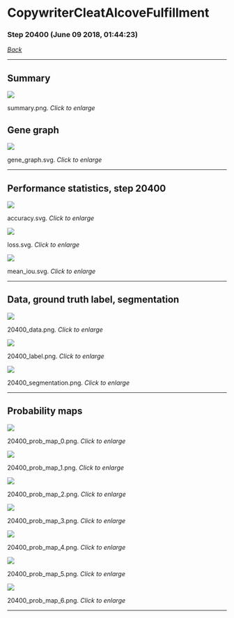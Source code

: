 # CopywriterCleatAlcoveFulfillment

### Step 20400 (June 09 2018, 01:44:23)

[_Back_](..)

---

## Summary

<div class="images"><a href="media/summary.png"><img  src="media/summary.png" align="center"></a><p>summary.png. <i>Click to enlarge</i></p></div>

## Gene graph

<div class="images"><a href="media/gene_graph.svg"><img  src="media/gene_graph.svg" align="center"></a><p>gene_graph.svg. <i>Click to enlarge</i></p></div>

---

## Performance statistics, step 20400

<div class="images"><a href="media/accuracy.svg"><img class="mini" src="media/accuracy.svg" align="center"></a><p>accuracy.svg. <i>Click to enlarge</i></p></div>
<div class="images"><a href="media/loss.svg"><img class="mini" src="media/loss.svg" align="center"></a><p>loss.svg. <i>Click to enlarge</i></p></div>
<div class="images"><a href="media/mean_iou.svg"><img class="mini" src="media/mean_iou.svg" align="center"></a><p>mean_iou.svg. <i>Click to enlarge</i></p></div>

---

## Data, ground truth label, segmentation

<div class="images"><a href="media/20400_data.png"><img class="mini" src="media/20400_data.png" align="center"></a><p>20400_data.png. <i>Click to enlarge</i></p></div>
<div class="images"><a href="media/20400_label.png"><img class="mini" src="media/20400_label.png" align="center"></a><p>20400_label.png. <i>Click to enlarge</i></p></div>
<div class="images"><a href="media/20400_segmentation.png"><img class="mini" src="media/20400_segmentation.png" align="center"></a><p>20400_segmentation.png. <i>Click to enlarge</i></p></div>

---

## Probability maps

<div class="images"><a href="media/20400_prob_map_0.png"><img class="mini" src="media/20400_prob_map_0.png" align="center"></a><p>20400_prob_map_0.png. <i>Click to enlarge</i></p></div>
<div class="images"><a href="media/20400_prob_map_1.png"><img class="mini" src="media/20400_prob_map_1.png" align="center"></a><p>20400_prob_map_1.png. <i>Click to enlarge</i></p></div>
<div class="images"><a href="media/20400_prob_map_2.png"><img class="mini" src="media/20400_prob_map_2.png" align="center"></a><p>20400_prob_map_2.png. <i>Click to enlarge</i></p></div>
<div class="images"><a href="media/20400_prob_map_3.png"><img class="mini" src="media/20400_prob_map_3.png" align="center"></a><p>20400_prob_map_3.png. <i>Click to enlarge</i></p></div>
<div class="images"><a href="media/20400_prob_map_4.png"><img class="mini" src="media/20400_prob_map_4.png" align="center"></a><p>20400_prob_map_4.png. <i>Click to enlarge</i></p></div>
<div class="images"><a href="media/20400_prob_map_5.png"><img class="mini" src="media/20400_prob_map_5.png" align="center"></a><p>20400_prob_map_5.png. <i>Click to enlarge</i></p></div>
<div class="images"><a href="media/20400_prob_map_6.png"><img class="mini" src="media/20400_prob_map_6.png" align="center"></a><p>20400_prob_map_6.png. <i>Click to enlarge</i></p></div>

---


